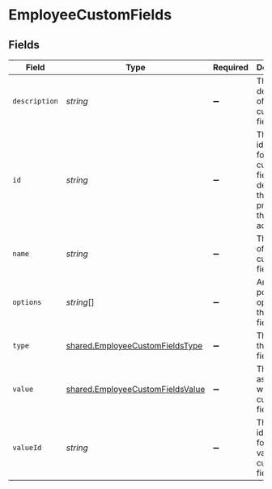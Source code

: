 # EmployeeCustomFields


## Fields

| Field                                                                                                        | Type                                                                                                         | Required                                                                                                     | Description                                                                                                  | Example                                                                                                      |
| ------------------------------------------------------------------------------------------------------------ | ------------------------------------------------------------------------------------------------------------ | ------------------------------------------------------------------------------------------------------------ | ------------------------------------------------------------------------------------------------------------ | ------------------------------------------------------------------------------------------------------------ |
| `description`                                                                                                | *string*                                                                                                     | :heavy_minus_sign:                                                                                           | The description of the custom field.                                                                         | The completion status of the employee's training.                                                            |
| `id`                                                                                                         | *string*                                                                                                     | :heavy_minus_sign:                                                                                           | The unique identifier for the custom field, which defaults to the name property if the ID is not accessible. | custom_field_123                                                                                             |
| `name`                                                                                                       | *string*                                                                                                     | :heavy_minus_sign:                                                                                           | The name of the custom field.                                                                                | Training Completion Status                                                                                   |
| `options`                                                                                                    | *string*[]                                                                                                   | :heavy_minus_sign:                                                                                           | An array of possible options for the custom field.                                                           | ["Not Started","In Progress","Completed","Overdue"]                                                          |
| `type`                                                                                                       | [shared.EmployeeCustomFieldsType](../../../sdk/models/shared/employeecustomfieldstype.md)                    | :heavy_minus_sign:                                                                                           | The type of the custom field.                                                                                | Dropdown                                                                                                     |
| `value`                                                                                                      | [shared.EmployeeCustomFieldsValue](../../../sdk/models/shared/employeecustomfieldsvalue.md)                  | :heavy_minus_sign:                                                                                           | The value associated with the custom field.                                                                  | Completed                                                                                                    |
| `valueId`                                                                                                    | *string*                                                                                                     | :heavy_minus_sign:                                                                                           | The unique identifier for the value of the custom field.                                                     | value_456                                                                                                    |